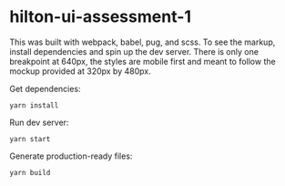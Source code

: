 # hilton-ui-assessment-1

This was built with webpack, babel, pug, and scss. To see the markup, install dependencies and spin up the dev server. There is only one breakpoint at 640px, the styles are mobile first and meant to follow the mockup provided at 320px by 480px.

Get dependencies:

```
yarn install
```

Run dev server:

```
yarn start
```

Generate production-ready files:

```
yarn build
```
